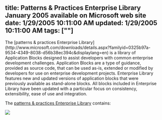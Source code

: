 title: Patterns &amp; Practices Enterprise Library January 2005 available on Microsoft web site
date: 1/29/2005 10:11:00 AM
updated: 1/29/2005 10:11:00 AM
tags: [""]
---
<div class="DetailsContent">The [patterns & practices Enterprise Library](http://www.microsoft.com/downloads/details.aspx?familyid=0325b97a-9534-4349-8038-d56b38ec394c&displaylang=en) is a library of Application Blocks designed to assist developers with common enterprise development challenges. Application Blocks are a type of guidance, provided as source code, that can be used as-is, extended or modified by developers for use on enterprise development projects. Enterprise Library features new and updated versions of application blocks that were previously available as stand-alone blocks. All blocks included in Enterprise Library have been updated with a particular focus on consistency, extensibility, ease of use and integration.</div> 

The [patterns & practices Enterprise Library](http://www.microsoft.com/downloads/details.aspx?familyid=0325b97a-9534-4349-8038-d56b38ec394c&displaylang=en) contains:

![](http://membres.lycos.fr/lkempe//enterpriselibrary.png)
